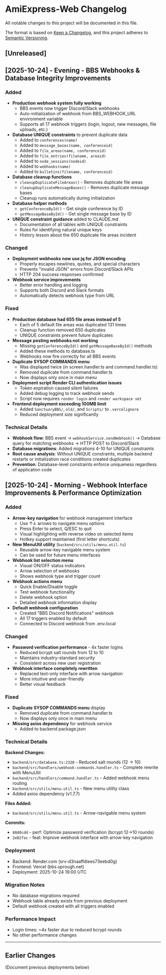 # AmiExpress-Web Changelog

All notable changes to this project will be documented in this file.

The format is based on [Keep a Changelog](https://keepachangelog.com/en/1.0.0/),
and this project adheres to [Semantic Versioning](https://semver.org/spec/v2.0.0.html).

## [Unreleased]

## [2025-10-24] - Evening - BBS Webhooks & Database Integrity Improvements

### Added
- **Production webhook system fully working**
  - BBS events now trigger Discord/Slack webhooks
  - Auto-initialization of webhook from BBS_WEBHOOK_URL environment variable
  - Supports all 17 webhook triggers (login, logout, new messages, file uploads, etc.)
- **Database UNIQUE constraints** to prevent duplicate data
  - Added to `conferences(name)`
  - Added to `message_bases(name, conferenceid)`
  - Added to `file_areas(name, conferenceid)`
  - Added to `file_entries(filename, areaid)`
  - Added to `node_sessions(nodeid)`
  - Added to `webhooks(name)`
  - Added to `bulletins(filename, conferenceid)`
- **Database cleanup functions**
  - `cleanupDuplicateFileAreas()` - Removes duplicate file areas
  - `cleanupDuplicateMessageBases()` - Removes duplicate message bases
  - Cleanup runs automatically during initialization
- **Database helper methods**
  - `getConferenceById()` - Get single conference by ID
  - `getMessageBaseById()` - Get single message base by ID
- **UNIQUE constraint guidance** added to CLAUDE.md
  - Documentation of all tables with UNIQUE constraints
  - Rules for identifying natural unique keys
  - History lesson about the 650 duplicate file areas incident

### Changed
- **Deployment webhooks now use jq for JSON encoding**
  - Properly escapes newlines, quotes, and special characters
  - Prevents "invalid JSON" errors from Discord/Slack APIs
  - HTTP 204 success responses confirmed
- **Webhook service improvements**
  - Better error handling and logging
  - Supports both Discord and Slack formats
  - Automatically detects webhook type from URL

### Fixed
- **Production database had 655 file areas instead of 5**
  - Each of 5 default file areas was duplicated 131 times
  - Cleanup function removed 650 duplicates
  - UNIQUE constraints prevent future duplicates
- **Message posting webhooks not working**
  - Missing `getConferenceById()` and `getMessageBaseById()` methods
  - Added these methods to database.ts
  - Webhooks now fire correctly for all BBS events
- **Duplicate SYSOP COMMANDS menu**
  - Was displayed twice (in screen.handler.ts and command.handler.ts)
  - Removed duplicate from command.handler.ts
  - Now displays only once in main menu
- **Deployment script Render CLI authentication issues**
  - Token expiration caused silent failures
  - Added debug logging to track webhook sends
  - Script now requires `render login` and `render workspace set`
- **Frontend deployment exceeding 100MB limit**
  - Added `SanctuaryBBS/`, `old/`, and `Scripts/` to `.vercelignore`
  - Reduced deployment size significantly

### Technical Details
- **Webhook flow**: BBS event → `webhookService.sendWebhook()` → Database query for matching webhooks → HTTP POST to Discord/Slack
- **Database migrations**: Added migrations 4-10 for UNIQUE constraints
- **Root cause analysis**: Without UNIQUE constraints, multiple backend restarts or initialization race conditions created duplicates
- **Prevention**: Database-level constraints enforce uniqueness regardless of application code

## [2025-10-24] - Morning - Webhook Interface Improvements & Performance Optimization

### Added
- **Arrow-key navigation** for webhook management interface
  - Use ↑↓ arrows to navigate menu options
  - Press Enter to select, Q/ESC to quit
  - Visual highlighting with reverse video on selected items
  - Hotkey support maintained (first letter shortcuts)
- **New MenuUtil utility** (`backend/src/utils/menu.util.ts`)
  - Reusable arrow-key navigable menu system
  - Can be used for future menu interfaces
- **Webhook list selection menu**
  - Visual ON/OFF status indicators
  - Arrow selection of webhooks
  - Shows webhook type and trigger count
- **Webhook actions menu**
  - Quick Enable/Disable toggle
  - Test webhook functionality
  - Delete webhook option
  - Detailed webhook information display
- **Default webhook configuration**
  - Created "BBS Discord Notifications" webhook
  - All 17 triggers enabled by default
  - Connected to Discord webhook from .env.local

### Changed
- **Password verification performance** - 4x faster logins
  - Reduced bcrypt salt rounds from 12 to 10
  - Maintains industry-standard security
  - Consistent across new user registration
- **Webhook interface completely rewritten**
  - Replaced text-only interface with arrow navigation
  - More intuitive and user-friendly
  - Better visual feedback

### Fixed
- **Duplicate SYSOP COMMANDS menu** display
  - Removed duplicate from command.handler.ts
  - Now displays only once in main menu
- **Missing axios dependency** for webhook service
  - Added to backend package.json

### Technical Details
**Backend Changes:**
- `backend/src/database.ts:2328` - Reduced salt rounds (12 → 10)
- `backend/src/handlers/webhook-commands.handler.ts` - Complete rewrite with MenuUtil
- `backend/src/handlers/command.handler.ts` - Added webhook menu routing
- `backend/src/utils/menu.util.ts` - New menu utility class
- Added axios dependency (v1.7.7)

**Files Added:**
- `backend/src/utils/menu.util.ts` - Arrow-navigable menu system

**Commits:**
- `88d0cdd` - perf: Optimize password verification (bcrypt 12→10 rounds)
- `2e02fac` - feat: Improve webhook interface with arrow-key navigation

### Deployment
- Backend: Render.com (srv-d3naaffdiees73eebd0g)
- Frontend: Vercel (bbs.uprough.net)
- Deployment: 2025-10-24 19:00 UTC

### Migration Notes
- No database migrations required
- Webhook table already exists from previous deployment
- Default webhook created with all triggers enabled

### Performance Impact
- Login times: ~4x faster due to reduced bcrypt rounds
- No other performance changes

---

## Earlier Changes

(Document previous deployments below)
